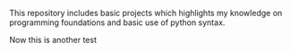 This repository includes basic projects which highlights my knowledge on programming foundations and basic use of python syntax.

Now this is another test